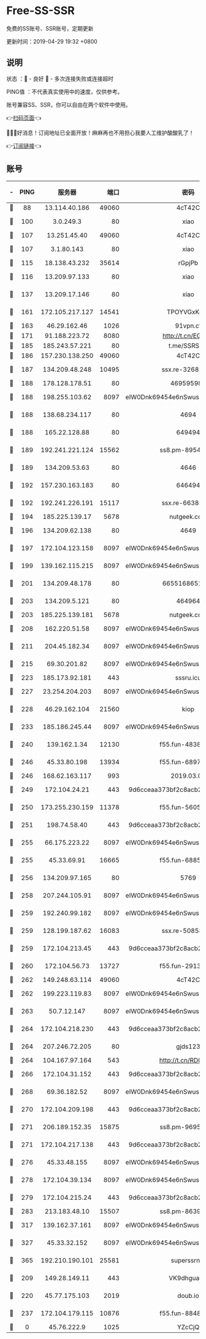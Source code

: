 # Free-SS-SSR

免费的SS账号、SSR账号，定期更新

更新时间：2019-04-29 19:32 +0800

## 说明

状态     ：🙂 - 良好 🙁 - 多次连接失败或连接超时

PING值   ：不代表真实使用中的速度，仅供参考。

账号兼容SS、SSR，你可以自由在两个软件中使用。

👉[扫码页面](https://liesauer.github.io/Free-SS-SSR/)👈

🎉🎉🎉好消息！订阅地址已全面开放！麻麻再也不用担心我要人工维护酸酸乳了！

👉[订阅链接](https://www.liesauer.net/yogurt/subscribe?ACCESS_TOKEN=DAYxR3mMaZAsaqUb)👈

## 账号

|-|PING|服务器|端口|密码|加密方式|区域|
|:----:|:----:|:-----:|-----:|:----:|:----:|:----:|
|🙂|88|13.114.40.186|49060|4cT42C|chacha20|JP|
|🙂|100|3.0.249.3|80|xiao|aes-128-ctr|SG|
|🙂|107|13.251.45.40|49060|4cT42C|chacha20|SG|
|🙂|107|3.1.80.143|80|xiao|aes-128-ctr|SG|
|🙂|115|18.138.43.232|35614|rGpjPb|rc4-md5|SG|
|🙂|116|13.209.97.133|80|xiao|aes-128-ctr|KR|
|🙂|137|13.209.17.146|80|xiao|aes-128-ctr|KR|
|🙂|161|172.105.217.127|14541|TPOYVGxKglpi|aes-256-cfb|JP|
|🙂|163|46.29.162.46|1026|91vpn.cf|rc4-md5|RU|
|🙂|171|91.188.223.72|8080|http://t.cn/EGJIyrl|rc4-md5|RU|
|🙂|185|185.243.57.221|80|t.me/SSRSUB|rc4-md5|US|
|🙂|186|157.230.138.250|49060|4cT42C|chacha20|US|
|🙂|187|134.209.48.248|10495|ssx.re-32682500|aes-256-cfb|US|
|🙂|188|178.128.178.51|80|469595985|chacha20|US|
|🙂|188|198.255.103.62|8097|eIW0Dnk69454e6nSwuspv9DmS201tQ0D|aes-256-cfb|US|
|🙂|188|138.68.234.117|80|4694|aes-256-cfb|US|
|🙂|188|165.22.128.88|80|649494|aes-256-cfb|US|
|🙂|189|192.241.221.124|15562|ss8.pm-89540079|aes-256-cfb|US|
|🙂|189|134.209.53.63|80|4646|aes-256-cfb|US|
|🙂|192|157.230.163.183|80|646494|aes-256-cfb|US|
|🙂|192|192.241.226.191|15117|ssx.re-66385437|aes-256-cfb|US|
|🙂|194|185.225.139.17|5678|nutgeek.com|rc4-md5|US|
|🙂|196|134.209.62.138|80|4649|aes-256-cfb|US|
|🙂|197|172.104.123.158|8097|eIW0Dnk69454e6nSwuspv9DmS201tQ0D|aes-256-cfb|JP|
|🙂|199|139.162.115.215|8097|eIW0Dnk69454e6nSwuspv9DmS201tQ0D|aes-256-cfb|JP|
|🙂|201|134.209.48.178|80|6655168651651|aes-256-cfb|US|
|🙂|203|134.209.5.121|80|464964|aes-256-cfb|US|
|🙂|203|185.225.139.181|5678|nutgeek.com|rc4-md5|US|
|🙂|208|162.220.51.58|8097|eIW0Dnk69454e6nSwuspv9DmS201tQ0D|aes-256-cfb|US|
|🙂|211|204.45.182.34|8097|eIW0Dnk69454e6nSwuspv9DmS201tQ0D|aes-256-cfb|US|
|🙂|215|69.30.201.82|8097|eIW0Dnk69454e6nSwuspv9DmS201tQ0D|aes-256-cfb|US|
|🙂|223|185.173.92.181|443|sssru.icu|rc4-md5|RU|
|🙂|227|23.254.204.203|8097|eIW0Dnk69454e6nSwuspv9DmS201tQ0D|aes-256-cfb|US|
|🙂|228|46.29.162.104|21560|kiop|aes-128-ctr|RU|
|🙂|233|185.186.245.44|8097|eIW0Dnk69454e6nSwuspv9DmS201tQ0D|aes-256-cfb|NL|
|🙂|240|139.162.1.34|12130|f55.fun-48384115|aes-256-cfb|SG|
|🙂|246|45.33.80.198|13934|f55.fun-68974310|aes-256-cfb|US|
|🙂|246|168.62.163.117|993|2019.03.07|rc4-md5|US|
|🙂|249|172.104.24.21|443|9d6cceaa373bf2c8acb22e60b6a58be6|aes-256-cfb|US|
|🙂|250|173.255.230.159|11378|f55.fun-56053146|aes-256-cfb|US|
|🙂|251|198.74.58.40|443|9d6cceaa373bf2c8acb22e60b6a58be6|aes-256-cfb|US|
|🙂|255|66.175.223.22|8097|eIW0Dnk69454e6nSwuspv9DmS201tQ0D|aes-256-cfb|US|
|🙂|255|45.33.69.91|16665|f55.fun-68851329|aes-256-cfb|US|
|🙂|256|134.209.97.165|80|5769|aes-256-cfb|SG|
|🙂|258|207.244.105.91|8097|eIW0Dnk69454e6nSwuspv9DmS201tQ0D|aes-256-cfb|US|
|🙂|259|192.240.99.182|8097|eIW0Dnk69454e6nSwuspv9DmS201tQ0D|aes-256-cfb|US|
|🙂|259|128.199.187.62|16083|ssx.re-50858444|aes-256-cfb|SG|
|🙂|259|172.104.213.45|443|9d6cceaa373bf2c8acb22e60b6a58be6|aes-256-cfb|US|
|🙂|260|172.104.56.73|13727|f55.fun-29132063|aes-256-cfb|SG|
|🙂|262|149.248.63.114|49060|4cT42C|chacha20|CA|
|🙂|262|199.223.119.83|8097|eIW0Dnk69454e6nSwuspv9DmS201tQ0D|aes-256-cfb|US|
|🙂|263|50.7.12.147|8097|eIW0Dnk69454e6nSwuspv9DmS201tQ0D|aes-256-cfb|US|
|🙂|264|172.104.218.230|443|9d6cceaa373bf2c8acb22e60b6a58be6|aes-256-cfb|US|
|🙂|264|207.246.72.205|80|gjds123|aes-256-cfb|US|
|🙂|264|104.167.97.164|543|http://t.cn/RD0D7sx|rc4-md5|CA|
|🙂|266|172.104.31.152|443|9d6cceaa373bf2c8acb22e60b6a58be6|aes-256-cfb|US|
|🙂|268|69.36.182.52|8097|eIW0Dnk69454e6nSwuspv9DmS201tQ0D|aes-256-cfb|US|
|🙂|270|172.104.209.198|443|9d6cceaa373bf2c8acb22e60b6a58be6|aes-256-cfb|US|
|🙂|271|206.189.152.35|15875|ss8.pm-96954757|aes-256-cfb|SG|
|🙂|271|172.104.217.138|443|9d6cceaa373bf2c8acb22e60b6a58be6|aes-256-cfb|US|
|🙂|276|45.33.48.155|8097|eIW0Dnk69454e6nSwuspv9DmS201tQ0D|aes-256-cfb|US|
|🙂|278|172.104.39.134|8097|eIW0Dnk69454e6nSwuspv9DmS201tQ0D|aes-256-cfb|SG|
|🙂|279|172.104.215.24|443|9d6cceaa373bf2c8acb22e60b6a58be6|aes-256-cfb|US|
|🙂|283|213.183.48.10|15507|ss8.pm-86393768|rc4-md5|RU|
|🙂|317|139.162.37.161|8097|eIW0Dnk69454e6nSwuspv9DmS201tQ0D|aes-256-cfb|SG|
|🙂|327|45.33.32.152|8097|eIW0Dnk69454e6nSwuspv9DmS201tQ0D|aes-256-cfb|US|
|🙂|365|192.210.190.101|25581|superssrnet|aes-256-cfb|US|
|🙂|209|149.28.149.11|443|VK9dhgualsL|aes-256-cfb|SG|
|🙂|220|45.77.175.103|2019|doub.io|aes-128-ctr|SG|
|🙂|237|172.104.179.115|10876|f55.fun-88481196|aes-256-cfb|SG|
|🙁|0|45.76.222.9|1025|YZcCjQ|rc4-md5|JP|
